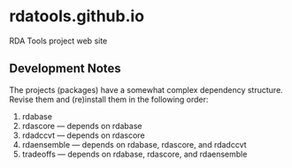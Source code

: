 # rdatools.github.io

RDA Tools project web site

## Development Notes

The projects (packages) have a somewhat complex dependency structure.
Revise them and (re)install them in the following order:

1. rdabase
2. rdascore &#8212; depends on rdabase
3. rdadccvt &#8212; depends on rdascore
4. rdaensemble &#8212; depends on rdabase, rdascore, and rdadccvt
5. tradeoffs &#8212; depends on rdabase, rdascore, and rdaensemble
